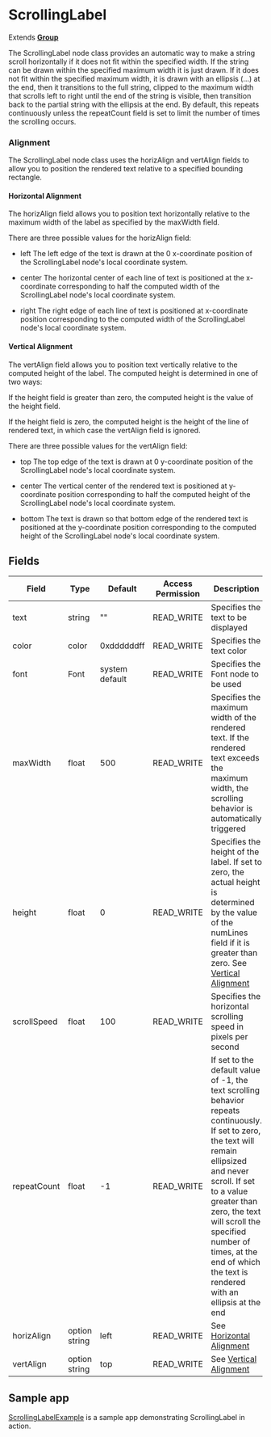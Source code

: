ScrollingLabel
==============

Extends [**Group**](/docs/references/scenegraph/layout-group-nodes/group.md "**Group**")

The ScrollingLabel node class provides an automatic way to make a string scroll horizontally if it does not fit within the specified width. If the string can be drawn within the specified maximum width it is just drawn. If it does not fit within the specified maximum width, it is drawn with an ellipsis (...) at the end, then it transitions to the full string, clipped to the maximum width that scrolls left to right until the end of the string is visible, then transition back to the partial string with the ellipsis at the end. By default, this repeats continuously unless the repeatCount field is set to limit the number of times the scrolling occurs.

### Alignment

The ScrollingLabel node class uses the horizAlign and vertAlign fields to allow you to position the rendered text relative to a specified bounding rectangle.

#### Horizontal Alignment

The horizAlign field allows you to position text horizontally relative to the maximum width of the label as specified by the maxWidth field.

There are three possible values for the horizAlign field:

*   left The left edge of the text is drawn at the 0 x-coordinate position of the ScrollingLabel node's local coordinate system.
    
*   center The horizontal center of each line of text is positioned at the x-coordinate corresponding to half the computed width of the ScrollingLabel node's local coordinate system.
    
*   right The right edge of each line of text is positioned at x-coordinate position corresponding to the computed width of the ScrollingLabel node's local coordinate system.
    

#### Vertical Alignment

The vertAlign field allows you to position text vertically relative to the computed height of the label. The computed height is determined in one of two ways:

If the height field is greater than zero, the computed height is the value of the height field.

If the height field is zero, the computed height is the height of the line of rendered text, in which case the vertAlign field is ignored.

There are three possible values for the vertAlign field:

*   top The top edge of the text is drawn at 0 y-coordinate position of the ScrollingLabel node's local coordinate system.
    
*   center The vertical center of the rendered text is positioned at y-coordinate position corresponding to half the computed height of the ScrollingLabel node's local coordinate system.
    
*   bottom The text is drawn so that bottom edge of the rendered text is positioned at the y-coordinate position corresponding to the computed height of the ScrollingLabel node's local coordinate system.
    

Fields
------

| Field | Type | Default | Access Permission | Description |
| --- | --- | --- | --- | --- |
| text | string | ""  | READ\_WRITE | Specifies the text to be displayed |
| color | color | 0xddddddff | READ\_WRITE | Specifies the text color |
| font | Font | system default | READ\_WRITE | Specifies the Font node to be used |
| maxWidth | float | 500 | READ\_WRITE | Specifies the maximum width of the rendered text. If the rendered text exceeds the maximum width, the scrolling behavior is automatically triggered |
| height | float | 0   | READ\_WRITE | Specifies the height of the label. If set to zero, the actual height is determined by the value of the numLines field if it is greater than zero. See [Vertical Alignment](/docs/references/scenegraph/typographic-nodes/scrollinglabel.md#alignment "Vertical Alignment") |
| scrollSpeed | float | 100 | READ\_WRITE | Specifies the horizontal scrolling speed in pixels per second |
| repeatCount | float | \-1 | READ\_WRITE | If set to the default value of -1, the text scrolling behavior repeats continuously. If set to zero, the text will remain ellipsized and never scroll. If set to a value greater than zero, the text will scroll the specified number of times, at the end of which the text is rendered with an ellipsis at the end |
| horizAlign | option string | left | READ\_WRITE | See [Horizontal Alignment](/docs/references/scenegraph/typographic-nodes/scrollinglabel.md#alignment "Horizontal Alignment") |
| vertAlign | option string | top | READ\_WRITE | See [Vertical Alignment](/docs/references/scenegraph/typographic-nodes/scrollinglabel.md#alignment "Vertical Alignment") |

Sample app
----------

[ScrollingLabelExample](https://github.com/rokudev/samples/tree/master/ux%20components/text/ScrollingLabelExample) is a sample app demonstrating ScrollingLabel in action.